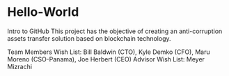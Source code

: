 # Hello-World
Intro to GitHub
This project has the objective of creating an anti-corruption assets transfer solution based on blockchain technology.

Team Members Wish List: Bill Baldwin (CTO), Kyle Demko (CFO), Maru Moreno (CSO-Panama), Joe Herbert (CEO)
Advisor Wish List: Meyer Mizrachi

